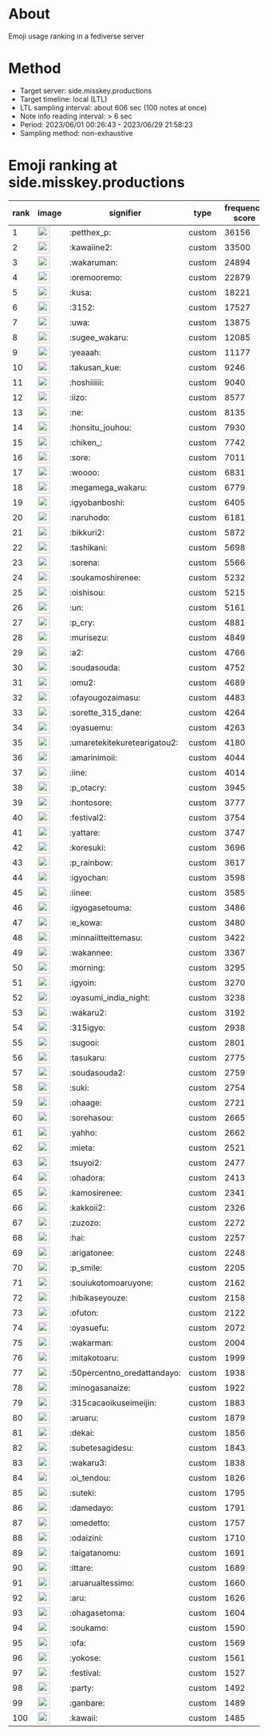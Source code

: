 # About
Emoji usage ranking in a fediverse server

# Method
- Target server: side.misskey.productions
- Target timeline: local (LTL)
- LTL sampling interval: about 606 sec (100 notes at once)
- Note info reading interval: > 6 sec
- Period: 2023/06/01 00:26:43 - 2023/06/29 21:58:23 
- Sampling method: non-exhaustive

# Emoji ranking at side.misskey.productions

|rank|image|signifier|type|frequency score|
|----|----|----|----|----|
|1|<img height="24" src="https://side.misskey.productions/emoji/petthex_p.webp">|:petthex_p:|custom|36156|
|2|<img height="24" src="https://side.misskey.productions/emoji/kawaiine2.webp">|:kawaiine2:|custom|33500|
|3|<img height="24" src="https://side.misskey.productions/emoji/wakaruman.webp">|:wakaruman:|custom|24894|
|4|<img height="24" src="https://side.misskey.productions/emoji/oremooremo.webp">|:oremooremo:|custom|22879|
|5|<img height="24" src="https://side.misskey.productions/emoji/kusa.webp">|:kusa:|custom|18221|
|6|<img height="24" src="https://side.misskey.productions/emoji/3152.webp">|:3152:|custom|17527|
|7|<img height="24" src="https://side.misskey.productions/emoji/uwa.webp">|:uwa:|custom|13875|
|8|<img height="24" src="https://side.misskey.productions/emoji/sugee_wakaru.webp">|:sugee_wakaru:|custom|12085|
|9|<img height="24" src="https://side.misskey.productions/emoji/yeaaah.webp">|:yeaaah:|custom|11177|
|10|<img height="24" src="https://side.misskey.productions/emoji/takusan_kue.webp">|:takusan_kue:|custom|9246|
|11|<img height="24" src="https://side.misskey.productions/emoji/hoshiiiiii.webp">|:hoshiiiiii:|custom|9040|
|12|<img height="24" src="https://side.misskey.productions/emoji/iizo.webp">|:iizo:|custom|8577|
|13|<img height="24" src="https://side.misskey.productions/emoji/ne.webp">|:ne:|custom|8135|
|14|<img height="24" src="https://side.misskey.productions/emoji/honsitu_jouhou.webp">|:honsitu_jouhou:|custom|7930|
|15|<img height="24" src="https://side.misskey.productions/emoji/chiken_.webp">|:chiken_:|custom|7742|
|16|<img height="24" src="https://side.misskey.productions/emoji/sore.webp">|:sore:|custom|7011|
|17|<img height="24" src="https://side.misskey.productions/emoji/woooo.webp">|:woooo:|custom|6831|
|18|<img height="24" src="https://side.misskey.productions/emoji/megamega_wakaru.webp">|:megamega_wakaru:|custom|6779|
|19|<img height="24" src="https://side.misskey.productions/emoji/igyobanboshi.webp">|:igyobanboshi:|custom|6405|
|20|<img height="24" src="https://side.misskey.productions/emoji/naruhodo.webp">|:naruhodo:|custom|6181|
|21|<img height="24" src="https://side.misskey.productions/emoji/bikkuri2.webp">|:bikkuri2:|custom|5872|
|22|<img height="24" src="https://side.misskey.productions/emoji/tashikani.webp">|:tashikani:|custom|5698|
|23|<img height="24" src="https://side.misskey.productions/emoji/sorena.webp">|:sorena:|custom|5566|
|24|<img height="24" src="https://side.misskey.productions/emoji/soukamoshirenee.webp">|:soukamoshirenee:|custom|5232|
|25|<img height="24" src="https://side.misskey.productions/emoji/oishisou.webp">|:oishisou:|custom|5215|
|26|<img height="24" src="https://side.misskey.productions/emoji/un.webp">|:un:|custom|5161|
|27|<img height="24" src="https://side.misskey.productions/emoji/p_cry.webp">|:p_cry:|custom|4881|
|28|<img height="24" src="https://side.misskey.productions/emoji/murisezu.webp">|:murisezu:|custom|4849|
|29|<img height="24" src="https://side.misskey.productions/emoji/a2.webp">|:a2:|custom|4766|
|30|<img height="24" src="https://side.misskey.productions/emoji/soudasouda.webp">|:soudasouda:|custom|4752|
|31|<img height="24" src="https://side.misskey.productions/emoji/omu2.webp">|:omu2:|custom|4689|
|32|<img height="24" src="https://side.misskey.productions/emoji/ofayougozaimasu.webp">|:ofayougozaimasu:|custom|4483|
|33|<img height="24" src="https://side.misskey.productions/emoji/sorette_315_dane.webp">|:sorette_315_dane:|custom|4264|
|34|<img height="24" src="https://side.misskey.productions/emoji/oyasuemu.webp">|:oyasuemu:|custom|4263|
|35|<img height="24" src="https://side.misskey.productions/emoji/umaretekitekuretearigatou2.webp">|:umaretekitekuretearigatou2:|custom|4180|
|36|<img height="24" src="https://side.misskey.productions/emoji/amarinimoii.webp">|:amarinimoii:|custom|4044|
|37|<img height="24" src="https://side.misskey.productions/emoji/iine.webp">|:iine:|custom|4014|
|38|<img height="24" src="https://side.misskey.productions/emoji/p_otacry.webp">|:p_otacry:|custom|3945|
|39|<img height="24" src="https://side.misskey.productions/emoji/hontosore.webp">|:hontosore:|custom|3777|
|40|<img height="24" src="https://side.misskey.productions/emoji/festival2.webp">|:festival2:|custom|3754|
|41|<img height="24" src="https://side.misskey.productions/emoji/yattare.webp">|:yattare:|custom|3747|
|42|<img height="24" src="https://side.misskey.productions/emoji/koresuki.webp">|:koresuki:|custom|3696|
|43|<img height="24" src="https://side.misskey.productions/emoji/p_rainbow.webp">|:p_rainbow:|custom|3617|
|44|<img height="24" src="https://side.misskey.productions/emoji/igyochan.webp">|:igyochan:|custom|3598|
|45|<img height="24" src="https://side.misskey.productions/emoji/iinee.webp">|:iinee:|custom|3585|
|46|<img height="24" src="https://side.misskey.productions/emoji/igyogasetouma.webp">|:igyogasetouma:|custom|3486|
|47|<img height="24" src="https://side.misskey.productions/emoji/e_kowa.webp">|:e_kowa:|custom|3480|
|48|<img height="24" src="https://side.misskey.productions/emoji/minnaiitteittemasu.webp">|:minnaiitteittemasu:|custom|3422|
|49|<img height="24" src="https://side.misskey.productions/emoji/wakannee.webp">|:wakannee:|custom|3367|
|50|<img height="24" src="https://side.misskey.productions/emoji/morning.webp">|:morning:|custom|3295|
|51|<img height="24" src="https://side.misskey.productions/emoji/igyoin.webp">|:igyoin:|custom|3270|
|52|<img height="24" src="https://side.misskey.productions/emoji/oyasumi_india_night.webp">|:oyasumi_india_night:|custom|3238|
|53|<img height="24" src="https://side.misskey.productions/emoji/wakaru2.webp">|:wakaru2:|custom|3192|
|54|<img height="24" src="https://side.misskey.productions/emoji/315igyo.webp">|:315igyo:|custom|2938|
|55|<img height="24" src="https://side.misskey.productions/emoji/sugooi.webp">|:sugooi:|custom|2801|
|56|<img height="24" src="https://side.misskey.productions/emoji/tasukaru.webp">|:tasukaru:|custom|2775|
|57|<img height="24" src="https://side.misskey.productions/emoji/soudasouda2.webp">|:soudasouda2:|custom|2759|
|58|<img height="24" src="https://side.misskey.productions/emoji/suki.webp">|:suki:|custom|2754|
|59|<img height="24" src="https://side.misskey.productions/emoji/ohaage.webp">|:ohaage:|custom|2721|
|60|<img height="24" src="https://side.misskey.productions/emoji/sorehasou.webp">|:sorehasou:|custom|2665|
|61|<img height="24" src="https://side.misskey.productions/emoji/yahho.webp">|:yahho:|custom|2662|
|62|<img height="24" src="https://side.misskey.productions/emoji/mieta.webp">|:mieta:|custom|2521|
|63|<img height="24" src="https://side.misskey.productions/emoji/tsuyoi2.webp">|:tsuyoi2:|custom|2477|
|64|<img height="24" src="https://side.misskey.productions/emoji/ohadora.webp">|:ohadora:|custom|2413|
|65|<img height="24" src="https://side.misskey.productions/emoji/kamosirenee.webp">|:kamosirenee:|custom|2341|
|66|<img height="24" src="https://side.misskey.productions/emoji/kakkoii2.webp">|:kakkoii2:|custom|2326|
|67|<img height="24" src="https://side.misskey.productions/emoji/zuzozo.webp">|:zuzozo:|custom|2272|
|68|<img height="24" src="https://side.misskey.productions/emoji/hai.webp">|:hai:|custom|2257|
|69|<img height="24" src="https://side.misskey.productions/emoji/arigatonee.webp">|:arigatonee:|custom|2248|
|70|<img height="24" src="https://side.misskey.productions/emoji/p_smile.webp">|:p_smile:|custom|2205|
|71|<img height="24" src="https://side.misskey.productions/emoji/souiukotomoaruyone.webp">|:souiukotomoaruyone:|custom|2162|
|72|<img height="24" src="https://side.misskey.productions/emoji/hibikaseyouze.webp">|:hibikaseyouze:|custom|2158|
|73|<img height="24" src="https://side.misskey.productions/emoji/ofuton.webp">|:ofuton:|custom|2122|
|74|<img height="24" src="https://side.misskey.productions/emoji/oyasuefu.webp">|:oyasuefu:|custom|2072|
|75|<img height="24" src="https://side.misskey.productions/emoji/wakarman.webp">|:wakarman:|custom|2004|
|76|<img height="24" src="https://side.misskey.productions/emoji/mitakotoaru.webp">|:mitakotoaru:|custom|1999|
|77|<img height="24" src="https://side.misskey.productions/emoji/50percentno_oredattandayo.webp">|:50percentno_oredattandayo:|custom|1938|
|78|<img height="24" src="https://side.misskey.productions/emoji/minogasanaize.webp">|:minogasanaize:|custom|1922|
|79|<img height="24" src="https://side.misskey.productions/emoji/315cacaoikuseimeijin.webp">|:315cacaoikuseimeijin:|custom|1883|
|80|<img height="24" src="https://side.misskey.productions/emoji/aruaru.webp">|:aruaru:|custom|1879|
|81|<img height="24" src="https://side.misskey.productions/emoji/dekai.webp">|:dekai:|custom|1856|
|82|<img height="24" src="https://side.misskey.productions/emoji/subetesagidesu.webp">|:subetesagidesu:|custom|1843|
|83|<img height="24" src="https://side.misskey.productions/emoji/wakaru3.webp">|:wakaru3:|custom|1838|
|84|<img height="24" src="https://side.misskey.productions/emoji/oi_tendou.webp">|:oi_tendou:|custom|1826|
|85|<img height="24" src="https://side.misskey.productions/emoji/suteki.webp">|:suteki:|custom|1795|
|86|<img height="24" src="https://side.misskey.productions/emoji/damedayo.webp">|:damedayo:|custom|1791|
|87|<img height="24" src="https://side.misskey.productions/emoji/omedetto.webp">|:omedetto:|custom|1757|
|88|<img height="24" src="https://side.misskey.productions/emoji/odaizini.webp">|:odaizini:|custom|1710|
|89|<img height="24" src="https://side.misskey.productions/emoji/taigatanomu.webp">|:taigatanomu:|custom|1691|
|90|<img height="24" src="https://side.misskey.productions/emoji/ittare.webp">|:ittare:|custom|1689|
|91|<img height="24" src="https://side.misskey.productions/emoji/aruarualtessimo.webp">|:aruarualtessimo:|custom|1660|
|92|<img height="24" src="https://side.misskey.productions/emoji/aru.webp">|:aru:|custom|1626|
|93|<img height="24" src="https://side.misskey.productions/emoji/ohagasetoma.webp">|:ohagasetoma:|custom|1604|
|94|<img height="24" src="https://side.misskey.productions/emoji/soukamo.webp">|:soukamo:|custom|1590|
|95|<img height="24" src="https://side.misskey.productions/emoji/ofa.webp">|:ofa:|custom|1569|
|96|<img height="24" src="https://side.misskey.productions/emoji/yokose.webp">|:yokose:|custom|1561|
|97|<img height="24" src="https://side.misskey.productions/emoji/festival.webp">|:festival:|custom|1527|
|98|<img height="24" src="https://side.misskey.productions/emoji/party.webp">|:party:|custom|1492|
|99|<img height="24" src="https://side.misskey.productions/emoji/ganbare.webp">|:ganbare:|custom|1489|
|100|<img height="24" src="https://side.misskey.productions/emoji/kawaii.webp">|:kawaii:|custom|1485|
